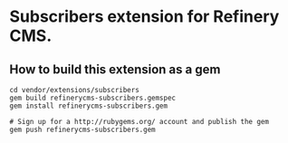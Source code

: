 # Subscribers extension for Refinery CMS.

## How to build this extension as a gem

    cd vendor/extensions/subscribers
    gem build refinerycms-subscribers.gemspec
    gem install refinerycms-subscribers.gem

    # Sign up for a http://rubygems.org/ account and publish the gem
    gem push refinerycms-subscribers.gem